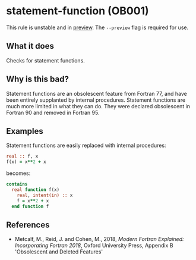 # statement-function (OB001)
This rule is unstable and in [preview](../preview.md). The `--preview` flag is required for use.

## What it does
Checks for statement functions.

## Why is this bad?
Statement functions are an obsolescent feature from Fortran 77,
and have been entirely supplanted by internal
procedures. Statement functions are much more limited in what they
can do. They were declared obsolescent in Fortran 90 and removed
in Fortran 95.

## Examples
Statement functions are easily replaced with internal procedures:

```f90
real :: f, x
f(x) = x**2 + x
```
becomes:

```f90
contains
  real function f(x)
    real, intent(in) :: x
    f = x**2 + x
  end function f
```

## References
- Metcalf, M., Reid, J. and Cohen, M., 2018, _Modern Fortran Explained:
  Incorporating Fortran 2018_, Oxford University Press, Appendix B
  'Obsolescent and Deleted Features'
